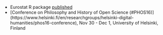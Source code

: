 <ul>

  <li>Eurostat R package <a href="https://journal.r-project.org/archive/2017/RJ-2017-019/index.html">published</a></li>
  <li>[Conference on Philosophy and History of Open Science (#PHOS16)](https://www.helsinki.fi/en/researchgroups/helsinki-digital-humanities/phos16-conference), Nov 30 - Dec 1, University of Helsinki, Finland</li>
</ul>

